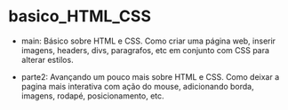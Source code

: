 # basico_HTML_CSS

- main: Básico sobre HTML e CSS. Como criar uma página web, inserir imagens, headers, divs, paragrafos, etc em conjunto com CSS para alterar estilos.

- parte2: Avançando um pouco mais sobre HTML e CSS. Como deixar a pagina mais interativa com ação do mouse, adicionando borda, imagens, rodapé, posicionamento, etc.